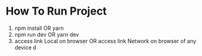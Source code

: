 # How To Run Project

1. npm install OR yarn
2. npm run dev OR yarn dev
3. access link Local on browser OR access link Network on browser of any device
d